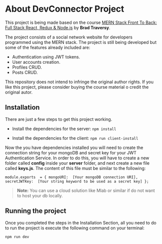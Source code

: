 # About DevConnector Project

This project is being made based on the course [MERN Stack Front To Back: Full Stack React, Redux & Node.js](https://www.udemy.com/mern-stack-front-to-back/) by **Brad Traversy**.

The project consists of a social network website for developers programmed using the MERN stack. The project is still being developed but some of the features already included are:

- Authentication using JWT tokens.
- User accounts creation.
- Profiles CRUD.
- Posts CRUD.

This repository does not intend to infringe the original author rights. If you like this project, please consider buying the course material o credit the original autor.

## Installation
There are just a few steps to get this project working. 

- Install the dependencies for the server:
`npm install`

- Install the dependencies for the client:
`npm run client-install`

Now the you have dependencies installed you will need to create the connection string for your mongoDB and secret key for your JWT Authentication Service. In order to do this, you will have to create a new folder called **config** inside your **server** folder, and next create a new file called **keys.js**. The content of this file must be similar to the following:

`module.exports  = {
mongoURI:  [Your mongoDB connection URI],
secretJWTKey:  [Your string keyword to be used as a secret key]
};`

> **Note:** You can use a cloud solution like Mlab or similar if do not want to host your db locally.
> 
## Running the project

Once you completed the steps in the Installation Section, all you need to do to run the project is execute the following command on your terminal:

`npm run dev`

